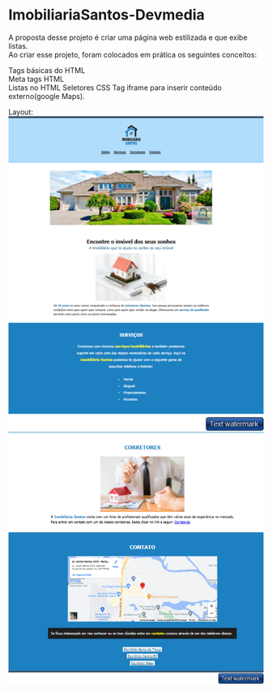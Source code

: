 # ImobiliariaSantos-Devmedia

A proposta desse projeto é criar uma página web estilizada e que exibe listas.  
Ao criar esse projeto, foram colocados em prática os seguintes conceitos:

Tags básicas do HTML<br>
Meta tags HTML<br>
Listas no HTML
Seletores CSS
Tag iframe para inserir conteúdo externo(google Maps).

Layout:
<img src="img/layout1.png">
<img src="img/layout2.png">